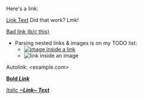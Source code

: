 Here's a link:

[Link Text](https://flow-state.photos) Did that work? Lmk!

[Bad link (b/c this)](https://google.com)

- Parsing nested links & images is on my TODO list:
  - [![image inside a link](foo.png)](https://google.com)
  - ![[link inside an image](https://google.com)](foo.png)

Autolink: <example.com>

[**Bold _Link_**](https://google.com)

[_Italic **~Link~ Text**_](https://google.com)
